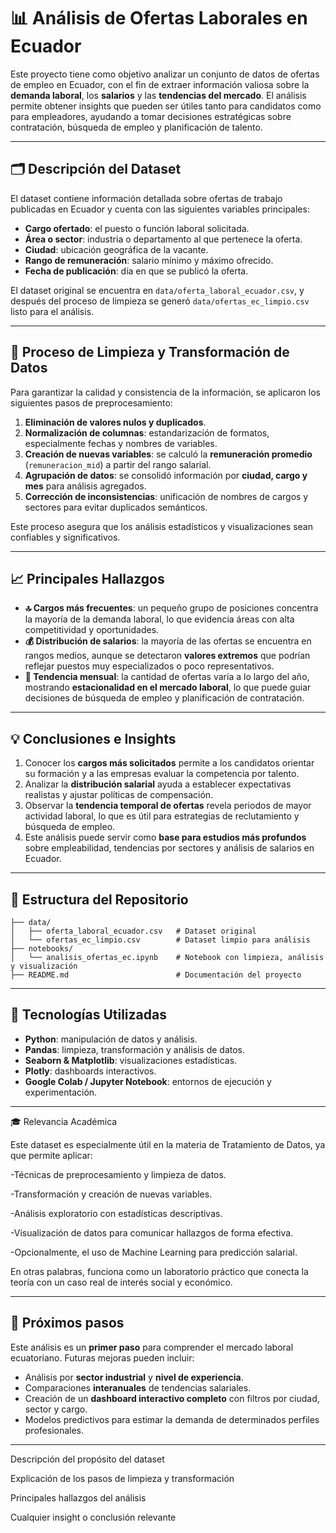 # 📊 Análisis de Ofertas Laborales en Ecuador

Este proyecto tiene como objetivo analizar un conjunto de datos de ofertas de empleo en Ecuador, con el fin de extraer información valiosa sobre la **demanda laboral**, los **salarios** y las **tendencias del mercado**. El análisis permite obtener insights que pueden ser útiles tanto para candidatos como para empleadores, ayudando a tomar decisiones estratégicas sobre contratación, búsqueda de empleo y planificación de talento.

---

## 🗂️ Descripción del Dataset

El dataset contiene información detallada sobre ofertas de trabajo publicadas en Ecuador y cuenta con las siguientes variables principales:

- **Cargo ofertado**: el puesto o función laboral solicitada.  
- **Área o sector**: industria o departamento al que pertenece la oferta.  
- **Ciudad**: ubicación geográfica de la vacante.  
- **Rango de remuneración**: salario mínimo y máximo ofrecido.  
- **Fecha de publicación**: día en que se publicó la oferta.

El dataset original se encuentra en `data/oferta_laboral_ecuador.csv`, y después del proceso de limpieza se generó `data/ofertas_ec_limpio.csv` listo para el análisis.

---

## 🧹 Proceso de Limpieza y Transformación de Datos

Para garantizar la calidad y consistencia de la información, se aplicaron los siguientes pasos de preprocesamiento:

1. **Eliminación de valores nulos y duplicados**.  
2. **Normalización de columnas**: estandarización de formatos, especialmente fechas y nombres de variables.  
3. **Creación de nuevas variables**: se calculó la **remuneración promedio** (`remuneracion_mid`) a partir del rango salarial.  
4. **Agrupación de datos**: se consolidó información por **ciudad, cargo y mes** para análisis agregados.  
5. **Corrección de inconsistencias**: unificación de nombres de cargos y sectores para evitar duplicados semánticos.

Este proceso asegura que los análisis estadísticos y visualizaciones sean confiables y significativos.

---

## 📈 Principales Hallazgos

- **🔝 Cargos más frecuentes**: un pequeño grupo de posiciones concentra la mayoría de la demanda laboral, lo que evidencia áreas con alta competitividad y oportunidades.  
- **💰 Distribución de salarios**: la mayoría de las ofertas se encuentra en rangos medios, aunque se detectaron **valores extremos** que podrían reflejar puestos muy especializados o poco representativos.  
- **📅 Tendencia mensual**: la cantidad de ofertas varía a lo largo del año, mostrando **estacionalidad en el mercado laboral**, lo que puede guiar decisiones de búsqueda de empleo y planificación de contratación.

---

## 💡 Conclusiones e Insights

1. Conocer los **cargos más solicitados** permite a los candidatos orientar su formación y a las empresas evaluar la competencia por talento.  
2. Analizar la **distribución salarial** ayuda a establecer expectativas realistas y ajustar políticas de compensación.  
3. Observar la **tendencia temporal de ofertas** revela periodos de mayor actividad laboral, lo que es útil para estrategias de reclutamiento y búsqueda de empleo.  
4. Este análisis puede servir como **base para estudios más profundos** sobre empleabilidad, tendencias por sectores y análisis de salarios en Ecuador.

---

## 📂 Estructura del Repositorio

```
├── data/
│   ├── oferta_laboral_ecuador.csv   # Dataset original
│   └── ofertas_ec_limpio.csv        # Dataset limpio para análisis
├── notebooks/
│   └── analisis_ofertas_ec.ipynb    # Notebook con limpieza, análisis y visualización
├── README.md                        # Documentación del proyecto
```

---

## 🚀 Tecnologías Utilizadas

- **Python**: manipulación de datos y análisis.  
- **Pandas**: limpieza, transformación y análisis de datos.  
- **Seaborn & Matplotlib**: visualizaciones estadísticas.  
- **Plotly**: dashboards interactivos.  
- **Google Colab / Jupyter Notebook**: entornos de ejecución y experimentación.

---

🎓 Relevancia Académica

Este dataset es especialmente útil en la materia de Tratamiento de Datos, ya que permite aplicar:

  -Técnicas de preprocesamiento y limpieza de datos.

  -Transformación y creación de nuevas variables.

  -Análisis exploratorio con estadísticas descriptivas.

  -Visualización de datos para comunicar hallazgos de forma efectiva.

  -Opcionalmente, el uso de Machine Learning para predicción salarial.

En otras palabras, funciona como un laboratorio práctico que conecta la teoría con un caso real de interés social y económico.

---

## 📌 Próximos pasos

Este análisis es un **primer paso** para comprender el mercado laboral ecuatoriano. Futuras mejoras pueden incluir:

- Análisis por **sector industrial** y **nivel de experiencia**.  
- Comparaciones **interanuales** de tendencias salariales.  
- Creación de un **dashboard interactivo completo** con filtros por ciudad, sector y cargo.  
- Modelos predictivos para estimar la demanda de determinados perfiles profesionales.
---


Descripción del propósito del dataset

Explicación de los pasos de limpieza y transformación

Principales hallazgos del análisis

Cualquier insight o conclusión relevante
